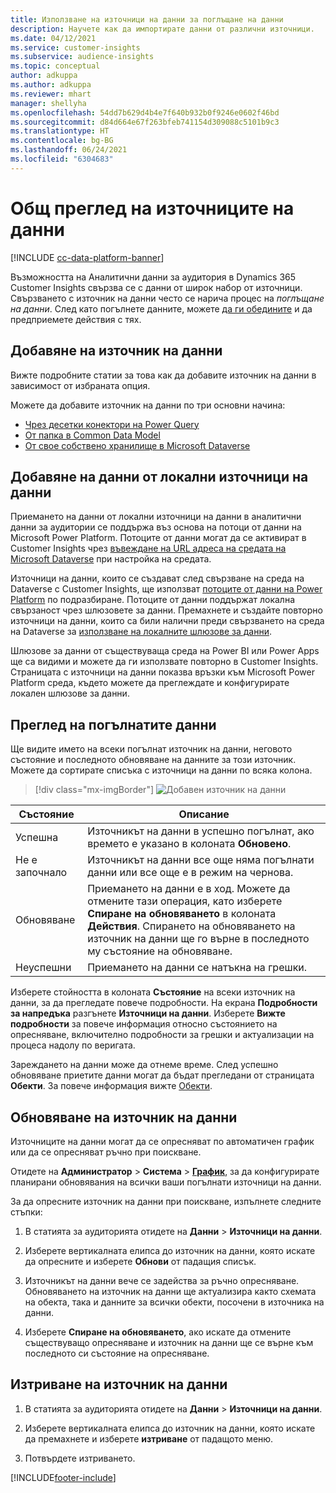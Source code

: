 ```yaml
---
title: Използване на източници на данни за поглъщане на данни
description: Научете как да импортирате данни от различни източници.
ms.date: 04/12/2021
ms.service: customer-insights
ms.subservice: audience-insights
ms.topic: conceptual
author: adkuppa
ms.author: adkuppa
ms.reviewer: mhart
manager: shellyha
ms.openlocfilehash: 54dd7b629d4b4e7f640b932b0f9246e0602f46bd
ms.sourcegitcommit: d84d664e67f263bfeb741154d309088c5101b9c3
ms.translationtype: HT
ms.contentlocale: bg-BG
ms.lasthandoff: 06/24/2021
ms.locfileid: "6304683"
---
```

# <a name="data-sources-overview"></a>Общ преглед на източниците на данни

[!INCLUDE [cc-data-platform-banner](../includes/cc-data-platform-banner.md)]

Възможността на Аналитични данни за аудитория в Dynamics 365 Customer Insights свързва се с данни от широк набор от източници. Свързването с източник на данни често се нарича процес на *поглъщане на данни*. След като погълнете данните, можете [да ги обедините](data-unification.md) и да предприемете действия с тях.

## <a name="add-a-data-source"></a>Добавяне на източник на данни

Вижте подробните статии за това как да добавите източник на данни в зависимост от избраната опция.

Можете да добавите източник на данни по три основни начина:

- [Чрез десетки конектори на Power Query](connect-power-query.md)
- [От папка в Common Data Model](connect-common-data-model.md)
- [От свое собствено хранилище в Microsoft Dataverse](connect-common-data-service-lake.md)

## <a name="add-data-from-on-premises-data-sources"></a>Добавяне на данни от локални източници на данни

Приемането на данни от локални източници на данни в аналитични данни за аудитории се поддържа въз основа на потоци от данни на Microsoft Power Platform. Потоците от данни могат да се активират в Customer Insights чрез [въвеждане на URL адреса на средата на Microsoft Dataverse](manage-environments.md#create-an-environment-in-an-existing-organization) при настройка на средата.

Източници на данни, които се създават след свързване на среда на Dataverse с Customer Insights, ще използват [потоците от данни на Power Platform](/power-query/dataflows/overview-dataflows-across-power-platform-dynamics-365) по подразбиране. Потоците от данни поддържат локална свързаност чрез шлюзовете за данни. Премахнете и създайте повторно източници на данни, които са били налични преди свързването на среда на Dataverse за [използване на локалните шлюзове за данни](/data-integration/gateway/service-gateway-app.md).

Шлюзове за данни от съществуваща среда на Power BI или Power Apps ще са видими и можете да ги използвате повторно в Customer Insights. Страницата с източници на данни показва връзки към Microsoft Power Platform среда, където можете да преглеждате и конфигурирате локален шлюзове за данни.

## <a name="review-ingested-data"></a>Преглед на погълнатите данни

Ще видите името на всеки погълнат източник на данни, неговото състояние и последното обновяване на данните за този източник. Можете да сортирате списъка с източници на данни по всяка колона.

> [!div class="mx-imgBorder"]
> ![Добавен източник на данни](media/configure-data-datasource-added.png "Добавен източник на данни")

|Състояние  |Описание  |
|---------|---------|
|Успешна   |Източникът на данни в успешно погълнат, ако времето е указано в колоната **Обновено**.
|Не е започнало   |Източникът на данни все още няма погълнати данни или все още е в режим на чернова.         |
|Обновяване    |Приемането на данни е в ход. Можете да отмените тази операция, като изберете **Спиране на обновяването** в колоната **Действия**. Спирането на обновяването на източник на данни ще го върне в последното му състояние на обновяване.       |
|Неуспешни     |Приемането на данни се натъкна на грешки.         |

Изберете стойността в колоната **Състояние** на всеки източник на данни, за да прегледате повече подробности. На екрана **Подробности за напредъка** разгънете **Източници на данни**. Изберете **Вижте подробности** за повече информация относно състоянието на опресняване, включително подробности за грешки и актуализации на процеса надолу по веригата.

Зареждането на данни може да отнеме време. След успешно обновяване приетите данни могат да бъдат прегледани от страницата **Обекти**. За повече информация вижте [Обекти](entities.md).

## <a name="refresh-a-data-source"></a>Обновяване на източник на данни

Източниците на данни могат да се опресняват по автоматичен график или да се опресняват ръчно при поискване. 

Отидете на **Администратор** > **Система** > [**График**](system.md#schedule-tab), за да конфигурирате планирани обновявания на всички ваши погълнати източници на данни.

За да опресните източник на данни при поискване, изпълнете следните стъпки:

1. В статията за аудиторията отидете на **Данни** > **Източници на данни**.

2. Изберете вертикалната елипса до източник на данни, която искате да опресните и изберете **Обнови** от падащия списък.

3. Източникът на данни вече се задейства за ръчно опресняване. Обновяването на източник на данни ще актуализира както схемата на обекта, така и данните за всички обекти, посочени в източника на данни.

4. Изберете **Спиране на обновяването**, ако искате да отмените съществуващо опресняване и източник на данни ще се върне към последното си състояние на опресняване.

## <a name="delete-a-data-source"></a>Изтриване на източник на данни

1. В статията за аудиторията отидете на **Данни** > **Източници на данни**.

2. Изберете вертикалната елипса до източник на данни, която искате да премахнете и изберете **изтриване** от падащото меню.

3. Потвърдете изтриването.


[!INCLUDE[footer-include](../includes/footer-banner.md)]
